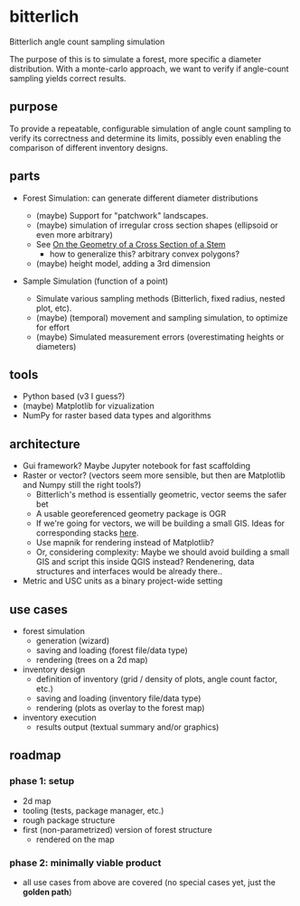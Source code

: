 # bitterlich
Bitterlich angle count sampling simulation

The purpose of this is to simulate a forest, more specific a diameter distribution. 
With a monte-carlo approach, we want to verify if angle-count sampling yields correct results.

## purpose
To provide a repeatable, configurable simulation of angle count sampling to verify its correctness and determine its limits,
possibly even enabling the comparison of different inventory designs.

## parts
* Forest Simulation: can generate different diameter distributions
  * (maybe) Support for "patchwork" landscapes.
  * (maybe) simulation of irregular cross section shapes (ellipsoid or even more arbitrary)
   * See [On the Geometry of a Cross Section of a Stem](http://pub.epsilon.slu.se/10006/1/medd_statens_skogsforskningsinst_046_11.pdf)
       * how to generalize this? arbitrary convex polygons?
  * (maybe) height model, adding a 3rd dimension
  
* Sample Simulation (function of a point)
  * Simulate various sampling methods (Bitterlich, fixed radius, nested plot, etc).
  * (maybe) (temporal) movement and sampling simulation, to optimize for effort
  * (maybe) Simulated measurement errors (overestimating heights or diameters)

## tools
* Python based (v3 I guess?)
* (maybe) Matplotlib for vizualization
* NumPy for raster based data types and algorithms

## architecture
* Gui framework? Maybe Jupyter notebook for fast scaffolding
* Raster or vector? (vectors seem more sensible, but then are Matplotlib and Numpy still the right tools?)
  * Bitterlich's method is essentially geometric, vector seems the safer bet
  * A usable georeferenced geometry package is OGR
  * If we're going for vectors, we will be building a small GIS. Ideas for corresponding stacks [here](http://www.macwright.org/2012/10/31/gis-with-python-shapely-fiona.html).
  * Use mapnik for rendering instead of Matplotlib?
  * Or, considering complexity: Maybe we should avoid building a small GIS and script this inside QGIS instead? Rendenering, data structures and interfaces would be already there..
* Metric and USC units as a binary project-wide setting

## use cases
* forest simulation
    * generation (wizard)
    * saving and loading (forest file/data type)
    * rendering (trees on a 2d map)
* inventory design
    * definition of inventory (grid / density of plots, angle count factor, etc.)
    * saving and loading (inventory file/data type)
    * rendering (plots as overlay to the forest map)
* inventory execution
    * results output (textual summary and/or graphics)

## roadmap
### phase 1: setup
* 2d map
* tooling (tests, package manager, etc.)
* rough package structure
* first (non-parametrized) version of forest structure
    * rendered on the map
### phase 2: minimally viable product
* all use cases from above are covered (no special cases yet, just the __golden path__)
